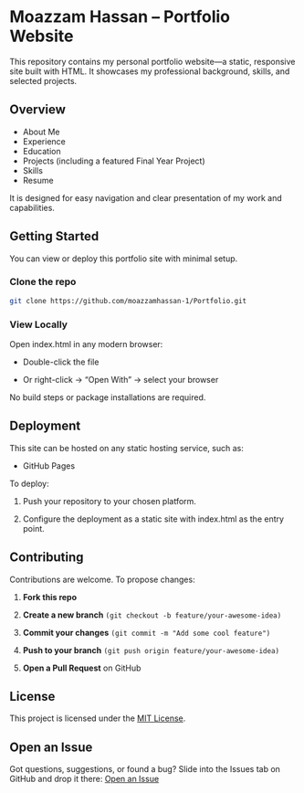 # Moazzam Hassan – Portfolio Website

This repository contains my personal portfolio website—a static, responsive site built with HTML. It showcases my professional background, skills, and selected projects.

## Overview
- About Me
- Experience
- Education
- Projects (including a featured Final Year Project)
- Skills
- Resume

It is designed for easy navigation and clear presentation of my work and capabilities.



## Getting Started

You can view or deploy this portfolio site with minimal setup.

### Clone the repo
   ```bash
   git clone https://github.com/moazzamhassan-1/Portfolio.git
   ```
### View Locally  

Open index.html in any modern browser:

- Double-click the file

- Or right-click → “Open With” → select your browser

No build steps or package installations are required.

## Deployment


This site can be hosted on any static hosting service, such as:

- GitHub Pages


To deploy:

1. Push your repository to your chosen platform.
  

2.  Configure the deployment as a static site with index.html as the entry point.

    

## Contributing


Contributions are welcome. To propose changes:

1.  **Fork this repo**
    
2.  **Create a new branch** ```(git checkout -b feature/your-awesome-idea)```
    
3.  **Commit your changes** ```(git commit -m "Add some cool feature")```
    
4.  **Push to your branch** ```(git push origin feature/your-awesome-idea)```
    
5.  **Open a Pull Request** on GitHub
    

## License


This project is licensed under the [MIT License](LICENSE).

## Open an Issue

Got questions, suggestions, or found a bug? Slide into the Issues tab on GitHub and drop it there: [Open an Issue](https://github.com/moazzamhassan-1/Portfolio/issues)

